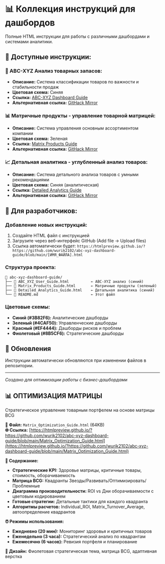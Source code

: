 # 📊 Коллекция инструкций для дашбордов

Полные HTML инструкции для работы с различными дашбордами и системами аналитики.

## 📱 Доступные инструкции:

### 🎯 ABC-XYZ Анализ товарных запасов:
- **Описание:** Система классификации товаров по важности и стабильности продаж
- **Цветовая схема:** Синяя
- **Ссылка:** [ABC-XYZ Dashboard Guide](https://htmlpreview.github.io/?https://github.com/wurik2102/abc-xyz-dashboard-guide/blob/main/ABC_XYZ_User_Guide.html)
- **Альтернативная ссылка:** [GitHack Mirror](https://raw.githack.com/wurik2102/abc-xyz-dashboard-guide/main/ABC_XYZ_User_Guide.html)

### 📊 Матричные продукты - управление товарной матрицей:
- **Описание:** Система управления основным ассортиментом компании
- **Цветовая схема:** Зеленая
- **Ссылка:** [Matrix Products Guide](https://htmlpreview.github.io/?https://github.com/wurik2102/abc-xyz-dashboard-guide/blob/main/Matrix_Products_Guide.html)
- **Альтернативная ссылка:** [GitHack Mirror](https://raw.githack.com/wurik2102/abc-xyz-dashboard-guide/main/Matrix_Products_Guide.html)

### 📈 Детальная аналитика - углубленный анализ товаров:
- **Описание:** Система детального анализа товаров с умными рекомендациями
- **Цветовая схема:** Синяя (аналитическая)
- **Ссылка:** [Detailed Analytics Guide](https://htmlpreview.github.io/?https://github.com/wurik2102/abc-xyz-dashboard-guide/blob/main/Detailed_Analytics_Guide.html)
- **Альтернативная ссылка:** [GitHack Mirror](https://raw.githack.com/wurik2102/abc-xyz-dashboard-guide/main/Detailed_Analytics_Guide.html)

## 🚀 Для разработчиков:

### Добавление новых инструкций:
1. Создайте HTML файл с инструкцией
2. Загрузите через веб-интерфейс GitHub (Add file → Upload files)
3. Ссылка автоматически будет: `https://htmlpreview.github.io/?https://github.com/wurik2102/abc-xyz-dashboard-guide/blob/main/[ИМЯ_ФАЙЛА].html`

### Структура проекта:
```
📁 abc-xyz-dashboard-guide/
├── 📄 ABC_XYZ_User_Guide.html          ← ABC-XYZ анализ (синий)
├── 📄 Matrix_Products_Guide.html       ← Матричные продукты (зеленый)
├── 📄 Detailed_Analytics_Guide.html    ← Детальная аналитика (синий)
└── 📄 README.md                        ← Этот файл
```

### Цветовые схемы:
- **Синий (#3B82F6):** Аналитические дашборды
- **Зеленый (#4CAF50):** Управленческие дашборды
- **Красный (#EF4444):** Дашборды рисков и проблем
- **Фиолетовый (#8B5CF6):** Стратегические дашборды

## 🔄 Обновления

Инструкции автоматически обновляются при изменении файлов в репозитории.

---

*Создано для оптимизации работы с бизнес-дашбордами*

## 📊 ОПТИМИЗАЦИЯ МАТРИЦЫ
Стратегическое управление товарным портфелем на основе матрицы BCG

**📁 Файл:** `Matrix_Optimization_Guide.html` (64KB)  
**🌐 Ссылка:** [https://htmlpreview.github.io/?https://github.com/wurik2102/abc-xyz-dashboard-guide/blob/main/Matrix_Optimization_Guide.html](https://htmlpreview.github.io/?https://github.com/wurik2102/abc-xyz-dashboard-guide/blob/main/Matrix_Optimization_Guide.html)

**🎯 Содержание:**
- **Стратегические KPI:** Здоровье матрицы, критичные товары, стоимость, оборачиваемость
- **Матрица BCG:** Квадранты Звезды/Развивать/Оптимизировать/Проблемные
- **Диаграмма производительности:** ROI vs Дни оборачиваемости с цветовым кодированием
- **Готовые стратегии:** Детальные тактики для каждого квадранта
- **Алгоритмы расчетов:** Individual_ROI, Matrix_Turnover_Average, автоопределение квадрантов

**⏰ Режимы использования:**
- **Ежедневно (20 мин):** Мониторинг здоровья и критичных товаров
- **Еженедельно (3 часа):** Стратегический анализ по квадрантам
- **Ежемесячно (6 часов):** Ревизия портфеля и планирование

**🎨 Дизайн:** Фиолетовая стратегическая тема, матрица BCG, адаптивная верстка
